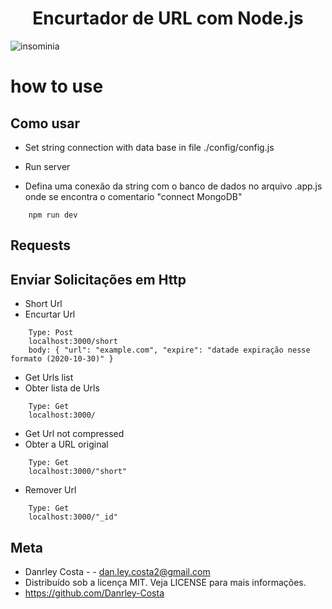 <h1 align='center'>Encurtador de URL com Node.js</h1>

![insominia](https://user-images.githubusercontent.com/71861586/97539202-536c4b80-19a0-11eb-85b5-666af791526a.PNG)


# how to use
## Como usar



- Set string connection with data base in file ./config/config.js
- Run server

- Defina uma conexão da string com o banco de dados no arquivo .app.js onde se encontra o comentario "connect MongoDB"
```
    npm run dev
``` 

## Requests
## Enviar Solicitações em Http

- Short Url
- Encurtar Url
```
    Type: Post
    localhost:3000/short
    body: { "url": "example.com", "expire": "datade expiração nesse formato (2020-10-30)" }
```

- Get Urls list 
- Obter lista de Urls
```
    Type: Get
    localhost:3000/
```

- Get Url not compressed 
- Obter a URL original
```
    Type: Get
    localhost:3000/"short"
```

- Remover Url 
```
    Type: Get
    localhost:3000/"_id"
```

## Meta

- Danrley Costa -  - dan.ley.costa2@gmail.com
- Distribuído sob a licença MIT. Veja LICENSE para mais informações.
- https://github.com/Danrley-Costa
